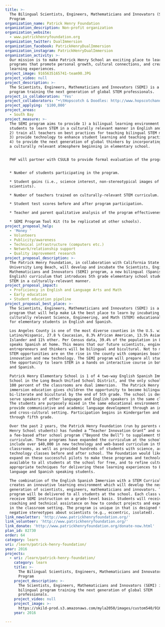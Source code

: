 ```yaml
---
title: >-
  The Bilingual Scientists, Engineers, Mathematicians and Innovators (SEMI)
  Program
organization_name: Patrick Henry Foundation
organization_description: Non-profit organization
organization_website:
  - www.patrickhenryfoundation.org
organization_twitter: DualImmersion
organization_facebook: PatrickHenryDualImmersion
organization_instagram: PatrickHenryDualImmersion
organization_activity: >-
  Our mission is to make Patrick Henry School an exciting place to learn through
  programs that promote personal growth, cultural connections, and creative
  learning experiences.
project_image: 9165635165741-team90.JPG
project_video: null
project_description: >-
  The Scientists, Engineers, Mathematicians and Innovators (SEMI) is a bilingual
  program training the next generation of global STEM professionals.
project_is_collaboration: 'Yes'
project_collaborators: "•\tHopscotch & Doodles: http://www.hopscotchanddoodles.com/, •\tPatrick Henry Foundation: http://www.patrickhenryfoundation.org/, •\tLong Beach Unified School District: http://www.lbusd.k12.ca.us/, •\tPatrick Henry Elementary School: https://henry-lbusd-ca.schoolloop.com/, •\tPatrick Henry PTA: http://patrickhenrypta.com/, •\tCalifornia State University Long Beach: https://www.csulb.edu/"
project_applying: '$100,000'
project_areas:
  - South Bay
project_measure: >-
  The SEMI program aims to provide 1) a bilingual learning environment for all
  students to learn STEM in a culturally relevant manner in English and Spanish;
  2) train all teachers on best practices for teaching bilingual STEM material,
  3) provide technology to enhance student learning and teaching practices; and
  4) to provide the next generation of global thinkers by incorporating STEM in
  a culturally relevant atmosphere beginning in elementary school. 


  PHF will partner with CSULB to provide formal evaluation of the program.


  * Number of students participating in the program.

  * Student gains (i.e., science interest, non-stereotypical images of
  scientists).

  * Number of teachers trained on culturally-relevant STEM curriculum.

  * Student test scores before and after program participation.

  * Teacher and parent qualitative analysis of the program effectiveness.

  * SEMI Program Tool Kit (to be replicated at other schools).
project_proposal_help:
  - 'Money '
  - Volunteers
  - Publicity/awareness
  - Technical infrastructure (computers etc.)
  - Network/relationship support
  - Quality improvement research
project_proposal_description: >-
  The Patrick Henry Foundation, in collaboration with California State
  University Long Beach, will develop and incubate the Scientists, Engineers,
  Mathematicians and Innovators (SEMI) program, a new bilingual (Spanish and
  English) curriculum that introduces 5th grade elementary school students to
  STEM in a culturally-relevant manner.
project_proposal_impact:
  - Proficiency in English and Language Arts and Math
  - Early education
  - Student education pipeline
project_proposal_best_place: >-
  The Scientists, Engineers, Mathematicians and Innovators (SEMI) is a bilingual
  program that will help make LA the best place to learn by incubating a
  culturally relevant Science, Engineering, and Math (STEM) educational program
  for elementary students in English and Spanish. 

  Los Angeles County is one of the most diverse counties in the U.S. with 47.7%
  Latino/Hispanic, 27.8 % Caucasian, 8.3% African American, 13.5% Asian Pacific
  Islander and 11% other. Per Census data, 39.4% of the population in LA County
  speaks Spanish at home. This means that our future scientists, engineers,
  entrepreneurs and thinkers will be bilingual and bicultural. Not to mention,
  STEM opportunities are on the rise in the county with companies boasting
  innovation and new technology. The SEMI program will prepare all students with
  the opportunity to learn STEM in a hands on interactive course in both English
  and Spanish. 

  Patrick Henry Elementary School is 1 of 4 two-way English Spanish Immersion
  School in the Long Beach Unified School District, and the only school where
  100 percent of the classrooms are dual immersion.  The Patrick Henry dual
  immersion education gives children the opportunity to become bilingual,
  bi-literate and bicultural by the end of 5th grade. The school is designed to
  serve speakers of other languages and English speakers in the same classroom.
  The students are purposely mixed in the same educational environment to
  provide communicative and academic language development through an interactive
  and cross-cultural setting. Participation begins in Kindergarten and continues
  through fifth grade. 

  Over the past 2 years, the Patrick Henry Foundation (run by parents of Patrick
  Henry School students) has funded a “Teacher Innovation Grant” and subsidized
  a fee-based after school program (“Beyond the Bell”) to supplement the regular
  curriculum. These programs have expanded the curriculum at the school to
  include over $40,000 in new technology and web-based curriculum in the
  classrooms, as well as provided hundreds of students with science, arts, and
  technology classes before and after school. The Foundation would like to
  expand on these successful pilots to make these programs and technology
  available to all students at the school for free, and to refine culturally
  appropriate techniques for delivering these learning experiences to English
  language and Spanish speaking students.

  The combination of the English Spanish Immersion with a STEM Curriculum
  creates an innovative learning environment which will develop the next
  generation of scientists, engineers, mathematicians and innovators. The SEMI
  program will be delivered to all students at the school. Each class will
  receive SEMI instruction on a grade-level basis. Students will receive
  coaching and technical assistance on how to conduct projects and experiments
  in the classroom setting. The program is unique in that is designed to dispel
  negative stereotypes about scientists (e.g., eccentric, isolated).
link_newsletter: 'http://www.patrickhenryfoundation.org/'
link_volunteer: 'http://www.patrickhenryfoundation.org/'
link_donate: 'http://www.patrickhenryfoundation.org/donate-now.html'
plan_id: 82730
order: 64
category: learn
uri: /learn/patrick-henry-foundation/
year: 2016
projects:
  - uri: /learn/patrick-henry-foundation/
    category: learn
    title: >-
      The Bilingual Scientists, Engineers, Mathematicians and Innovators (SEMI)
      Program
    project_description: >-
      The Scientists, Engineers, Mathematicians and Innovators (SEMI) is a
      bilingual program training the next generation of global STEM
      professionals.
    project_video: null
    project_image: >-
      https://skild-prod.s3.amazonaws.com/myla2050/images/custom540/9165635165741-team90.JPG
    year: 2016

---
```

